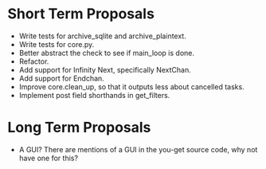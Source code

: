Short Term Proposals
====================
* Write tests for archive_sqlite and archive_plaintext.
* Write tests for core.py.
* Better abstract the check to see if main_loop is done.
* Refactor.
* Add support for Infinity Next, specifically NextChan.
* Add support for Endchan.
* Improve core.clean_up, so that it outputs less about cancelled tasks.
* Implement post field shorthands in get_filters.


Long Term Proposals
===================
* A GUI? There are mentions of a GUI in the you-get source code, why not have one for this?
